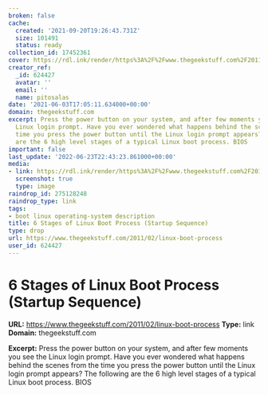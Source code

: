 ```yaml
---
broken: false
cache:
  created: '2021-09-20T19:26:43.731Z'
  size: 101491
  status: ready
collection_id: 17452361
cover: https://rdl.ink/render/https%3A%2F%2Fwww.thegeekstuff.com%2F2011%2F02%2Flinux-boot-process
creator_ref:
  _id: 624427
  avatar: ''
  email: ''
  name: pitosalas
date: '2021-06-03T17:05:11.634000+00:00'
domain: thegeekstuff.com
excerpt: Press the power button on your system, and after few moments you see the
  Linux login prompt. Have you ever wondered what happens behind the scenes from the
  time you press the power button until the Linux login prompt appears? The following
  are the 6 high level stages of a typical Linux boot process. BIOS
important: false
last_update: '2022-06-23T22:43:23.861000+00:00'
media:
- link: https://rdl.ink/render/https%3A%2F%2Fwww.thegeekstuff.com%2F2011%2F02%2Flinux-boot-process
  screenshot: true
  type: image
raindrop_id: 275128248
raindrop_type: link
tags:
- boot linux operating-system description
title: 6 Stages of Linux Boot Process (Startup Sequence)
type: drop
url: https://www.thegeekstuff.com/2011/02/linux-boot-process
user_id: 624427
---
```


# 6 Stages of Linux Boot Process (Startup Sequence)

**URL:** https://www.thegeekstuff.com/2011/02/linux-boot-process
**Type:** link
**Domain:** thegeekstuff.com

**Excerpt:** Press the power button on your system, and after few moments you see the Linux login prompt. Have you ever wondered what happens behind the scenes from the time you press the power button until the Linux login prompt appears? The following are the 6 high level stages of a typical Linux boot process. BIOS
